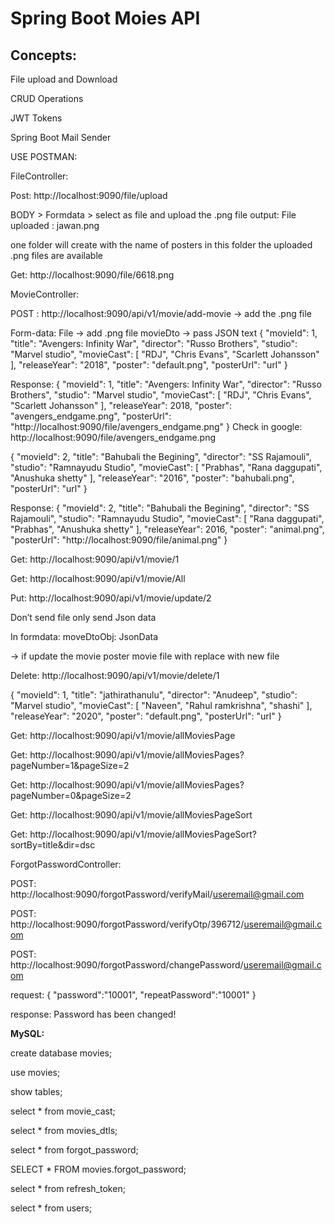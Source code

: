 Spring Boot Moies API
=============================

Concepts:
----------------
File upload and Download

CRUD Operations

JWT Tokens

Spring Boot Mail Sender

USE POSTMAN:

FileController:

Post: http://localhost:9090/file/upload

BODY > Formdata > select as file and upload the .png file
output: File uploaded : jawan.png

one folder will create with the name of posters in this folder the uploaded .png files are available

Get: http://localhost:9090/file/6618.png



MovieController:

POST : http://localhost:9090/api/v1/movie/add-movie -> add the .png file

Form-data:
File -> add .png file
movieDto -> pass JSON text
{
"movieId": 1,
"title": "Avengers: Infinity War",
"director": "Russo Brothers",
"studio": "Marvel studio",
"movieCast": [
"RDJ",
"Chris Evans",
"Scarlett Johansson"
],
"releaseYear": "2018",
"poster": "default.png",
"posterUrl": "url"
}

Response: 
{
    "movieId": 1,
    "title": "Avengers: Infinity War",
    "director": "Russo Brothers",
    "studio": "Marvel studio",
    "movieCast": [
        "RDJ",
        "Chris Evans",
        "Scarlett Johansson"
    ],
    "releaseYear": 2018,
    "poster": "avengers_endgame.png",
    "posterUrl": "http://localhost:9090/file/avengers_endgame.png"
}
Check in google: http://localhost:9090/file/avengers_endgame.png

{
    "movieId": 2,
    "title": "Bahubali the Begining",
    "director": "SS Rajamouli",
    "studio": "Ramnayudu Studio",
    "movieCast": [
        "Prabhas",
        "Rana daggupati",
        "Anushuka shetty"
    ],
    "releaseYear": "2016",
    "poster": "bahubali.png",
    "posterUrl": "url"
}

Response:
{
    "movieId": 2,
    "title": "Bahubali the Begining",
    "director": "SS Rajamouli",
    "studio": "Ramnayudu Studio",
    "movieCast": [
        "Rana daggupati",
        "Prabhas",
        "Anushuka shetty"
    ],
    "releaseYear": 2016,
    "poster": "animal.png",
    "posterUrl": "http://localhost:9090/file/animal.png"
}

Get: http://localhost:9090/api/v1/movie/1

Get: http://localhost:9090/api/v1/movie/All

Put: http://localhost:9090/api/v1/movie/update/2

Don’t send file only send Json data

In formdata:
moveDtoObj: JsonData

-> if update the movie poster movie file with replace with new file

Delete: http://localhost:9090/api/v1/movie/delete/1

{
"movieId": 1,
"title": "jathirathanulu",
"director": "Anudeep",
"studio": "Marvel studio",
"movieCast": [
"Naveen",
"Rahul ramkrishna",
"shashi"
],
"releaseYear": "2020",
"poster": "default.png",
"posterUrl": "url"
}

Get: http://localhost:9090/api/v1/movie/allMoviesPage

Get: http://localhost:9090/api/v1/movie/allMoviesPages?pageNumber=1&pageSize=2

Get: http://localhost:9090/api/v1/movie/allMoviesPages?pageNumber=0&pageSize=2

Get: http://localhost:9090/api/v1/movie/allMoviesPageSort

Get: http://localhost:9090/api/v1/movie/allMoviesPageSort?sortBy=title&dir=dsc


ForgotPasswordController:

POST: http://localhost:9090/forgotPassword/verifyMail/useremail@gmail.com

POST: http://localhost:9090/forgotPassword/verifyOtp/396712/useremail@gmail.com


POST: http://localhost:9090/forgotPassword/changePassword/useremail@gmail.com

request:
{
    "password":"10001",
    "repeatPassword":"10001"
}

response: Password has been changed!

**MySQL:**

create database movies;

use movies;

show tables;

select * from movie_cast;

select * from movies_dtls;

select * from forgot_password;

SELECT * FROM movies.forgot_password;

select * from refresh_token;

select * from users;
